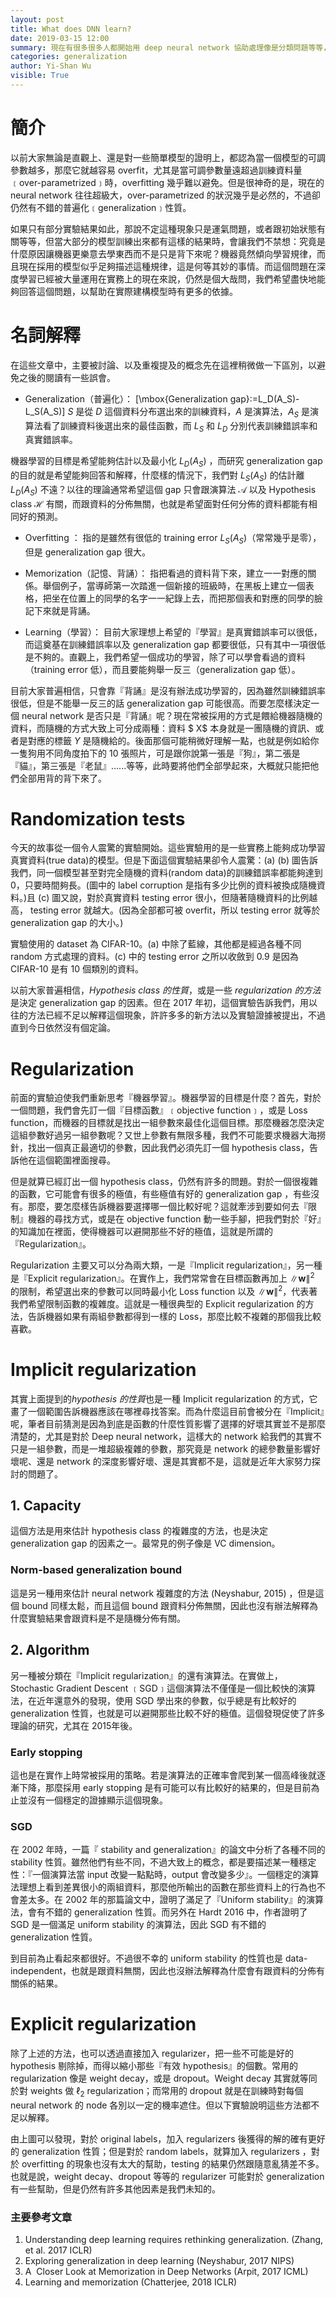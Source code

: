 ```yaml
---
layout: post
title: What does DNN learn?
date: 2019-03-15 12:00
summary: 現在有很多很多人都開始用 deep neural network 協助處理像是分類問題等等，成效也非常好，但是他為什麼可行目前卻沒人曉得，這篇文章主要透過幾篇近年的論文探討這個問題。
categories: generalization
author: Yi-Shan Wu
visible: True
---
```


# 簡介

以前大家無論是直觀上、還是對一些簡單模型的證明上，都認為當一個模型的可調參數越多，那麼它就越容易 overfit，尤其是當可調參數量遠超過訓練資料量﹝over-parametrized﹞時，overfitting 幾乎難以避免。但是很神奇的是，現在的 neural network 往往超級大，over-parametrized 的狀況幾乎是必然的，不過卻仍然有不錯的普遍化﹝generalization﹞性質。

如果只有部分實驗結果如此，那說不定這種現象只是運氣問題，或者跟初始狀態有關等等，但當大部分的模型訓練出來都有這樣的結果時，會讓我們不禁想：究竟是什麼原因讓機器更樂意去學東西而不是只是背下來呢？機器竟然傾向學習規律，而且現在採用的模型似乎足夠描述這種規律，這是何等其妙的事情。而這個問題在深度學習已經被大量運用在實務上的現在來說，仍然是個大哉問，我們希望盡快地能夠回答這個問題，以幫助在實際建構模型時有更多的依據。

# 名詞解釋

在這些文章中，主要被討論、以及重複提及的概念先在這裡稍微做一下區別，以避免之後的閱讀有一些誤會。

* Generalization（普遍化）：
\[\mbox{Generalization gap}:=L_D(A_S)-L_S(A_S)\]
$S$ 是從 $D$ 這個資料分布選出來的訓練資料，$A$ 是演算法，$A_S$ 是演算法看了訓練資料後選出來的最佳函數，而 $L_S$ 和 $L_D$ 分別代表訓練錯誤率和真實錯誤率。

機器學習的目標是希望能夠估計以及最小化 $L_D(A_S)$ ，而研究 generalization gap 的目的就是希望能夠回答和解釋，什麼樣的情況下，我們對 $L_S(A_S)$ 的估計離 $L_D(A_S)$ 不遠？以往的理論通常希望這個 gap 只會跟演算法 $\mathcal{A}$ 以及 Hypothesis class $\mathcal{H}$ 有關，而跟資料的分佈無關，也就是希望面對任何分佈的資料都能有相同好的預測。

* Overfitting ：
指的是雖然有很低的 training error $L_S(A_S)$（常常幾乎是零），但是 generalization gap 很大。

* Memorization（記憶、背誦）：
指把看過的資料背下來，建立一一對應的關係。舉個例子，當導師第一次踏進一個新接的班級時，在黑板上建立一個表格，把坐在位置上的同學的名字一一紀錄上去，而把那個表和對應的同學的臉記下來就是背誦。

* Learning（學習）：
目前大家理想上希望的『學習』是真實錯誤率可以很低，而這奠基在訓練錯誤率以及 generalization gap 都要很低，只有其中一項很低是不夠的。直觀上，我們希望一個成功的學習，除了可以學會看過的資料（training error 低），而且要能夠舉一反三（generalization gap 低）。

目前大家普遍相信，只會靠『背誦』是沒有辦法成功學習的，因為雖然訓練錯誤率很低，但是不能舉一反三的話 generalization gap 可能很高。而要怎麼樣決定一個 neural network 是否只是『背誦』呢？現在常被採用的方式是餵給機器隨機的資料，而隨機的方式大致上可分成兩種：資料 $ X$ 本身就是一團隨機的資訊、或者是對應的標籤 $Y$ 是隨機給的。後面那個可能稍微好理解一點，也就是例如給你一隻狗用不同角度拍下的 10 張照片，可是跟你說第一張是『狗』，第二張是『貓』，第三張是『老鼠』......等等，此時要將他們全部學起來，大概就只能把他們全部用背的背下來了。

# Randomization tests

今天的故事從一個令人震驚的實驗開始。這些實驗用的是一些實務上能夠成功學習真實資料(true data)的模型。但是下面這個實驗結果卻令人震驚：(a) (b) 圖告訴我們，同一個模型甚至對完全隨機的資料(random data)的訓練錯誤率都能夠達到 0，只要時間夠長。(圖中的 label corruption 是指有多少比例的資料被換成隨機資料。)且 (c) 圖又說，對於真實資料 testing error 很小，但隨著隨機資料的比例越高， testing error 就越大。(因為全部都可被 overfit，所以 testing error 就等於 generalization gap 的大小。)

[](turtleangwu.github.io/images/DNN/memorize.png)
實驗使用的 dataset 為 CIFAR-10。(a) 中除了藍線，其他都是經過各種不同 random 方式處理的資料。(c) 中的 testing error 之所以收斂到 0.9 是因為 CIFAR-10 是有 10 個類別的資料。

以前大家普遍相信，*Hypothesis class 的性質*，或是一些 *regularization 的方法*是決定 generalization gap 的因素。但在 2017 年初，這個實驗告訴我們，用以往的方法已經不足以解釋這個現象，許許多多的新方法以及實驗證據被提出，不過直到今日依然沒有個定論。

# Regularization

前面的實驗迫使我們重新思考『機器學習』。機器學習的目標是什麼？首先，對於一個問題，我們會先訂一個『目標函數』﹝objective function﹞，或是 Loss function，而機器的目標就是找出一組參數來最佳化這個目標。那麼機器怎麼決定這組參數好過另一組參數呢？又世上參數有無限多種，我們不可能要求機器大海撈針，找出一個真正最適切的參數，因此我們必須先訂一個 hypothesis class，告訴他在這個範圍裡面搜尋。

但是就算已經訂出一個 hypothesis class，仍然有許多的問題。對於一個很複雜的函數，它可能會有很多的極值，有些極值有好的 generalization gap ，有些沒有。那麼，要怎麼樣告訴機器要選擇哪一個比較好呢？這就牽涉到要如何去『限制』機器的尋找方式，或是在 objective function 動一些手腳，把我們對於『好』的知識加在裡面，使得機器可以避開那些不好的極值，這就是所謂的『Regularization』。

Regularization 主要又可以分為兩大類，一是『Implicit regularization』，另一種是『Explicit regularization』。在實作上，我們常常會在目標函數再加上 $\|\mathbf{w}\|^2$ 的限制，希望選出來的參數可以同時最小化 Loss function 以及 $\|\mathbf{w}\|^2$，代表著我們希望限制函數的複雜度。這就是一種很典型的 Explicit regularization 的方法，告訴機器如果有兩組參數都得到一樣的 Loss，那麼比較不複雜的那個我比較喜歡。

# Implicit regularization

其實上面提到的*hypothesis 的性質*也是一種 Implicit regularization 的方式，它畫了一個範圍告訴機器應該在哪裡尋找答案。而為什麼這目前會被分在『Implicit』呢，筆者目前猜測是因為到底是函數的什麼性質影響了選擇的好壞其實並不是那麼清楚的，尤其是對於 Deep neural network，這樣大的 network 給我們的其實不只是一組參數，而是一堆超級複雜的參數，那究竟是 network 的總參數量影響好壞呢、還是 network 的深度影響好壞、還是其實都不是，這就是近年大家努力探討的問題了。

## 1. Capacity

這個方法是用來估計 hypothesis class 的複雜度的方法，也是決定 generalization gap 的因素之一。最常見的例子像是 VC dimension。

### Norm-based generalization bound

這是另一種用來估計 neural network 複雜度的方法 (Neyshabur, 2015) ，但是這個 bound 同樣太鬆，而且這個 bound 跟資料分佈無關，因此也沒有辦法解釋為什麼實驗結果會跟資料是不是隨機分佈有關。

## 2. Algorithm

另一種被分類在『Implicit regularization』的還有演算法。在實做上，Stochastic Gradient Descent ﹝SGD﹞這個演算法不僅僅是一個比較快的演算法，在近年還意外的發現，使用 SGD 學出來的參數，似乎總是有比較好的 generalization 性質，也就是可以避開那些比較不好的極值。這個發現促使了許多理論的研究，尤其在 2015年後。

### Early stopping

這也是在實作上時常被採用的策略。若是演算法的正確率會爬到某一個高峰後就逐漸下降，那麼採用 early stopping 是有可能可以有比較好的結果的，但是目前為止並沒有一個穩定的證據顯示這個現象。

### SGD

在 2002 年時，一篇『 stability and generalization』的論文中分析了各種不同的 stability 性質。雖然他們有些不同，不過大致上的概念，都是要描述某一種穩定性：『一個演算法當 input 改變一點點時，output 會改變多少』。一個穩定的演算法理想上看到差異很小的兩組資料，那麼他所輸出的函數在那些資料上的行為也不會差太多。在 2002 年的那篇論文中，證明了滿足了『Uniform stability』的演算法，會有不錯的 generalization 性質。而另外在 Hardt 2016 中，作者證明了 SGD 是一個滿足 uniform stability 的演算法，因此 SGD 有不錯的 generalization 性質。

到目前為止看起來都很好。不過很不幸的 uniform stability 的性質也是 data-independent，也就是跟資料無關，因此也沒辦法解釋為什麼會有跟資料的分佈有關係的結果。

# Explicit regularization

除了上述的方法，也可以透過直接加入 regularizer，把一些不可能是好的 hypothesis 剔除掉，而得以縮小那些『有效 hypothesis』的個數。常用的 regularization 像是 weight decay，或是 dropout。Weight decay 其實就等同於對 weights 做 $\ell_2$ regularization；而常用的 dropout 就是在訓練時對每個 neural network 的 node 各別以一定的機率遮住。但以下實驗說明這些方法都不足以解釋。

[](turtleangwu.github.io/images/DNN/dropout.png)

由上圖可以發現，對於 original labels，加入 regularizers 後獲得的解的確有更好的 generalization 性質；但是對於 random labels，就算加入 regularizers ，對於 overfitting 的現象也沒有太大的幫助，testing 的結果仍然跟隨意亂猜差不多。也就是說，weight decay、dropout 等等的 regularizer 可能對於 generalization 有一些幫助，但是仍然有許多其他因素是我們未知的。

### 主要參考文章

  1. Understanding deep learning requires rethinking generalization. (Zhang, et al. 2017 ICLR)
  1. Exploring generalization in deep learning (Neyshabur, 2017 NIPS)
  1. A  Closer Look at Memorization in Deep Networks (Arpit, 2017 ICML)
  1. Learning and memorization (Chatterjee, 2018 ICLR)





